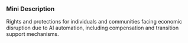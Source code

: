 ### Mini Description

Rights and protections for individuals and communities facing economic disruption due to AI automation, including compensation and transition support mechanisms.
